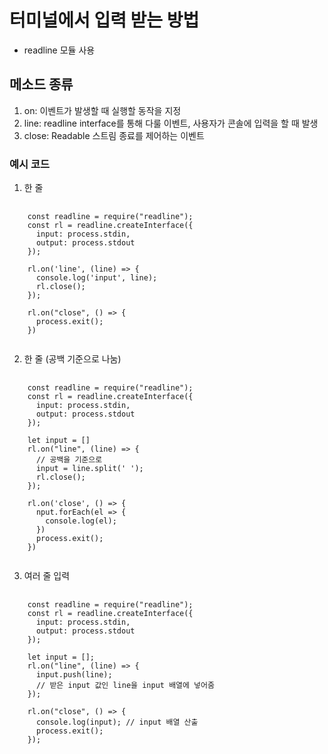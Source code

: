 # 터미널에서 입력 받는 방법 
- readline 모듈 사용


## 메소드 종류
1. on: 이벤트가 발생할 때 실행할 동작을 지정
2. line: readline interface를 통해 다룰 이벤트, 사용자가 콘솔에 입력을 할 때 발생
3. close: Readable 스트림 종료를 제어하는 이벤트


### 예시 코드
1. 한 줄
<pre>
  <code>
    const readline = require("readline");
    const rl = readline.createInterface({
      input: process.stdin,
      output: process.stdout
    });

    rl.on('line', (line) => {
      console.log('input', line);
      rl.close();
    });

    rl.on("close", () => {
      process.exit();
    })
  </code>
</pre>

2. 한 줄 (공백 기준으로 나눔)
<pre>
  <code>
    const readline = require("readline");
    const rl = readline.createInterface({
      input: process.stdin,
      output: process.stdout
    });

    let input = []
    rl.on("line", (line) => {
      // 공백을 기준으로 
      input = line.split(' '); 
      rl.close();
    });

    rl.on('close', () => {
      nput.forEach(el => {
        console.log(el);
      })
      process.exit();
    })
  </code>
</pre>

3. 여러 줄 입력
<pre>
  <code>
    const readline = require("readline");
    const rl = readline.createInterface({
      input: process.stdin,
      output: process.stdout
    });

    let input = [];
    rl.on("line", (line) => {
      input.push(line);
      // 받은 input 값인 line을 input 배열에 넣어줌
    });

    rl.on("close", () => {
      console.log(input); // input 배열 산출
      process.exit();
    });
  </code>
</pre>